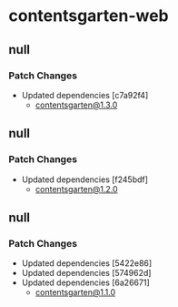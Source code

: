 # contentsgarten-web

## null

### Patch Changes

- Updated dependencies [c7a92f4]
  - contentsgarten@1.3.0

## null

### Patch Changes

- Updated dependencies [f245bdf]
  - contentsgarten@1.2.0

## null

### Patch Changes

- Updated dependencies [5422e86]
- Updated dependencies [574962d]
- Updated dependencies [6a26671]
  - contentsgarten@1.1.0
